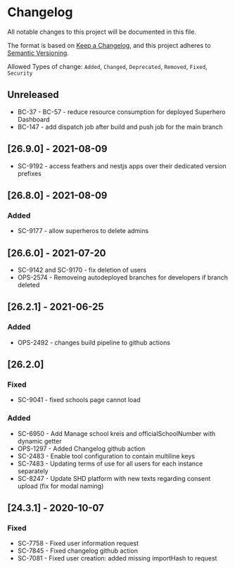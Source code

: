 # Changelog

All notable changes to this project will be documented in this file.

The format is based on [Keep a Changelog](https://keepachangelog.com/en/1.0.0/),
and this project adheres to [Semantic Versioning](https://semver.org/spec/v2.0.0.html).

Allowed Types of change: `Added`, `Changed`, `Deprecated`, `Removed`, `Fixed`, `Security`

## Unreleased

 - BC-37 - BC-57 - reduce resource consumption for deployed Superhero Dashboard
 - BC-147 - add dispatch job after build and push job for the main branch

## [26.9.0] - 2021-08-09

- SC-9192 - access feathers and nestjs apps over their dedicated version prefixes

## [26.8.0] - 2021-08-09

### Added

- SC-9177 - allow superheros to delete admins

## [26.6.0] - 2021-07-20

- SC-9142 and SC-9170 - fix deletion of users
- OPS-2574 - Removeing autodeployed branches for developers if branch deleted

## [26.2.1] - 2021-06-25

### Added

- OPS-2492 - changes build pipeline to github actions

## [26.2.0]

### Fixed

- SC-9041 - fixed schools page cannot load

### Added

- SC-6950 - Add Manage school kreis and officialSchoolNumber with dynamic getter
- OPS-1297 - Added Changelog github action
- SC-2483 - Enable tool configuration to contain multiline keys
- SC-7483 - Updating terms of use for all users for each instance separately
- SC-8247 - Update SHD platform with new texts regarding consent upload (fix for modal naming)

## [24.3.1] - 2020-10-07

### Fixed

- SC-7758 - Fixed user information request
- SC-7845 - Fixed changelog github action
- SC-7081 - Fixed user creation: added missing importHash to request
